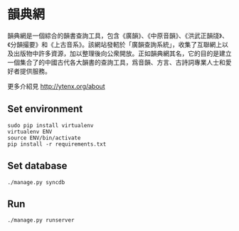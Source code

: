 # 韻典網

韻典網是一個綜合的韻書查詢工具，包含《廣韻》、《中原音韻》、《洪武正韻牋》、《分韻撮要》和《上古音系》。該網站發軔於「廣韻查詢系統」，收集了互聯網上以及出版物中許多資源，加以整理後向公衆開放。正如韻典網其名，它的目的是建立一個集合了的中國古代各大韻書的查詢工具，爲音韻、方言、古詩詞專業人士和愛好者提供服務。

更多介紹見 http://ytenx.org/about

## Set environment

    sudo pip install virtualenv
    virtualenv ENV
    source ENV/bin/activate
    pip install -r requirements.txt

## Set database

    ./manage.py syncdb

## Run

    ./manage.py runserver
